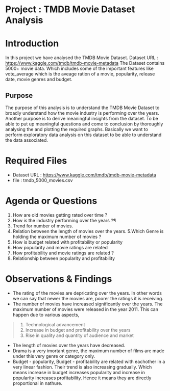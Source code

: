 # Project : TMDB Movie Dataset Analysis

# Introduction
In this project we have analysed the TMDB Movie Dataset.
Dataset URL : https://www.kaggle.com/tmdb/tmdb-movie-metadata
The Dataset contains 5000+ movie data. Which includes some of the important features like vote_average which is the aveage ration of a movie, popularity, release date, movie genres and budget.
## Purpose
The purpose of this analysis is to understand the TMDB Movie Dataset to broadly understand how the movie industry is performing over the years.
Another purpose is to derive meaningful insights from the dataset. To be able to put up meaningful questions and come to conclusion by thoroughly analysing the and plotting the required graphs. Basically we want to perform exploratory data analysis on this dataset to be able to understand the data associated.
# Required Files
* Dataset URL : https://www.kaggle.com/tmdb/tmdb-movie-metadata
* file : tmdb_5000_movies.csv
# Agenda or Questions
1. How are old movies getting rated over time ?
2. How is the industry performing over the years ?¶
3. Trend for number of movies.
4. Relation between the length of movies over the years.
5.Which Genre is holding the maximum number of movies ?
6. How is budget related with profitability or popularity
7. How popularity and movie ratings are related
8. How profitability and movie ratings are related ?
9. Relationship between popularity and profitability
# Observations & Findings
* The rating of the movies are depricating over the years. In other words we can say that newer the movies are, poorer the ratings it is receiving.
* The number of movies have increased significantly over the years. The maximum number of movies were released in the year 2011. This can happen due to various aspects,
> 1. Technological advancement
> 2. Increase in budget and profitability over the years
> 3. Rise in quality and quantity of audience and market
* The length of movies over the years have decreased.
* Drama is a very imortant genre, the maximum number of films are made under this very genre or category only.
* Budget - popularity, Budget - profitability are related with eachother in a very linear fashion. Their trend is also increasing gradually. Which means increase in budget increases popularity and increase in popularity increases profitability. Hence it means they are directly proportional in nathure.
